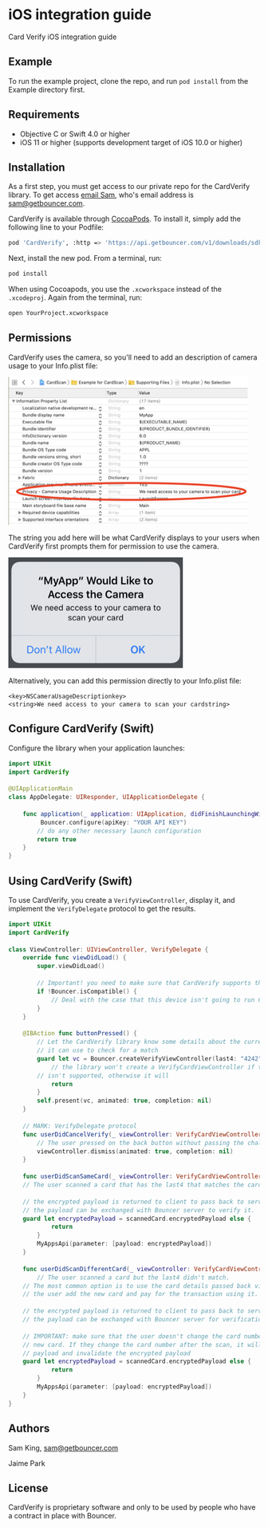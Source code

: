 # iOS integration guide

Card Verify iOS integration guide

## Example

To run the example project, clone the repo, and run `pod install` from the Example directory first.

## Requirements

* Objective C or Swift 4.0 or higher
* iOS 11 or higher \(supports development target of iOS 10.0 or higher\)

## Installation

As a first step, you must get access to our private repo for the CardVerify library. To get access [email Sam](mailto:sam@getbouncer.com), who's email address is [sam@getbouncer.com](mailto:sam@getbouncer.com).

CardVerify is available through [CocoaPods](https://cocoapods.org/). To install it, simply add the following line to your Podfile:

```bash
pod 'CardVerify', :http => 'https://api.getbouncer.com/v1/downloads/sdk/card_verify/<API_KEY>/cardverify-ios-1.0.5028.tgz'
```

Next, install the new pod. From a terminal, run:

```bash
pod install
```

When using Cocoapods, you use the `.xcworkspace` instead of the `.xcodeproj`. Again from the terminal, run:

```bash
open YourProject.xcworkspace
```

## Permissions

CardVerify uses the camera, so you'll need to add an description of camera usage to your Info.plist file:

![XCode iOS camera permission](../../.gitbook/assets/ios_configure_camera_permission.png)

The string you add here will be what CardVerify displays to your users when CardVerify first prompts them for permission to use the camera.

![iOS camera prompt](../../.gitbook/assets/ios_camera_prompt.png)

Alternatively, you can add this permission directly to your Info.plist file:

```markup
<key>NSCameraUsageDescriptionkey>
<string>We need access to your camera to scan your cardstring>
```

## Configure CardVerify \(Swift\)

Configure the library when your application launches:

```swift
import UIKit
import CardVerify

@UIApplicationMain
class AppDelegate: UIResponder, UIApplicationDelegate {

    func application(_ application: UIApplication, didFinishLaunchingWithOptions launchOptions: [UIApplicationLaunchOptionsKey: Any]?) -> Bool {
         Bouncer.configure(apiKey: "YOUR API KEY") 
        // do any other necessary launch configuration
        return true
    }
}
```

## Using CardVerify \(Swift\)

To use CardVerify, you create a `VerifyViewController`, display it, and implement the `VerifyDelegate` protocol to get the results.

```swift
import UIKit
import CardVerify

class ViewController: UIViewController, VerifyDelegate {
    override func viewDidLoad() {
        super.viewDidLoad()

        // Important! you need to make sure that CardVerify supports this hardware
        if !Bouncer.isCompatible() {
            // Deal with the case that this device isn't going to run CardVerify
        }
    }

    @IBAction func buttonPressed() {
        // Let the CardVerify library know some details about the current card that
        // it can use to check for a match
        guard let vc = Bouncer.createVerifyViewController(last4: "4242", expiryMonth: "08", expiryYear: "22", network: PaymentCard.Network.VISA, withDelegate: self) else {
            // the library won't create a VerifyCardViewController if this hardware
        // isn't supported, otherwise it will
            return
        }
        self.present(vc, animated: true, completion: nil)
    }

    // MARK: VerifyDelegate protocol
    func userDidCancelVerify(_ viewController: VerifyCardViewController) {
        // The user pressed on the back button without passing the challenge
        viewController.dismiss(animated: true, completion: nil)
    }

    func userDidScanSameCard(_ viewController: VerifyCardViewController, card scannedCard: PaymentCard) {
    // The user scanned a card that has the last4 that matches the card on file

    // the encrypted payload is returned to client to pass back to server.
    // the payload can be exchanged with Bouncer server to verify it.
    guard let encryptedPayload = scannedCard.encryptedPayload else {
            return
        }
        MyAppsApi(parameter: [payload: encryptedPayload])
    }

    func userDidScanDifferentCard(_ viewController: VerifyCardViewController, card scannedCard: PaymentCard) {
        // The user scanned a card but the last4 didn't match.
    // The most common option is to use the card details passed back via `scannedCard` to let
    // the user add the new card and pay for the transaction using it.

    // the encrypted payload is returned to client to pass back to server.
    // the payload can be exchanged with Bouncer server for verification.

    // IMPORTANT: make sure that the user doesn't change the card number when they add the
    // new card. If they change the card number after the scan, it will change the 
    // payload and invalidate the encrypted payload
    guard let encryptedPayload = scannedCard.encryptedPayload else {
            return
        }
        MyAppsApi(parameter: [payload: encryptedPayload])
    }
}
```

## Authors

Sam King, [sam@getbouncer.com](mailto:sam@getbouncer.com)

Jaime Park

## License

CardVerify is proprietary software and only to be used by people who have a contract in place with Bouncer.

